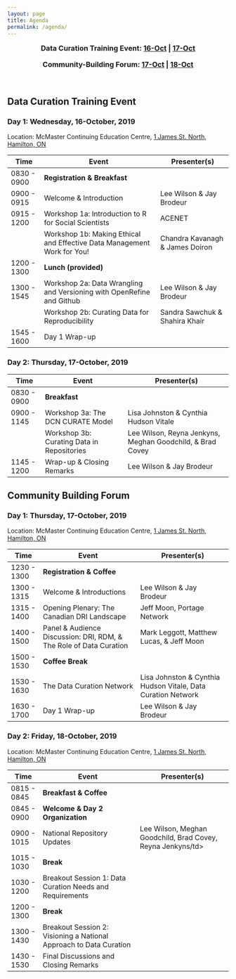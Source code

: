 ```yaml
---
layout: page
title: Agenda
permalink: /agenda/
---
```

<!--
<p style="text-align:center; font-size:1.15em;"><a href="#day-1">Day 1: Data Curation Training Event</a> |
<a href="#day-2">Day 2: Data Curation Training Event</a></p>
<p style="text-align:center; font-size:1.15em;"><a href="#day-2a">Day 1: Community-Building Forum</a> |
<a href="#day-3">Day 2: Community-Building Forum</a></p>
<br />
-->

<p style="text-align:center; font-size:1.15em; font-weight: bold">Data Curation Training Event: <a href="#day-1">16-Oct</a> |
<a href="#day-2">17-Oct</a></p>
<p style="text-align:center; font-size:1.15em; font-weight: bold">Community-Building Forum: <a href="#day-2a">17-Oct</a> |
<a href="#day-3">18-Oct</a></p>
<br />

## Data Curation Training Event

<h3 id="day-1">Day 1: Wednesday, 16-October, 2019</h3>

<p class="post-meta">Location: McMaster Continuing Education Centre, <a href="https://goo.gl/maps/5kK3S6DEB4SJ8SYV8">1 James St. North, Hamilton, ON</a></p>

<table class="one">
  <thead>
    <tr>
	<th class="time">Time</th>
	<th class="session">Event</th>
	<th class="name">Presenter(s)</th>
    </tr>
  </thead>	
<tbody>
    <tr>
	<td>0830 - 0900</td>
	<td><strong>Registration & Breakfast</strong></td>
	    <td></td>
    </tr>
    <tr>
        <td>0900 - 0915</td>
        <td>Welcome & Introduction</td>
	<td>Lee Wilson & Jay Brodeur</td>
    </tr>
    <tr>
    	<td>0915 - 1200</td>
    	<td>Workshop 1a: Introduction to R for Social Scientists</td>
    	<td>ACENET</td>
    </tr>
    <tr>
    	<td></td>
    	<td>Workshop 1b: Making Ethical and Effective Data Management Work for You!</td>
    	<td>Chandra Kavanagh & James Doiron</td>
    </tr>
    <tr>
	 <td>1200 - 1300</td>
	 <td><strong>Lunch (provided)</strong></td>
	 <td></td>
    </tr>
    <tr>	
	<td>1300 - 1545</td>
    	<td>Workshop 2a: Data Wrangling and Versioning with OpenRefine and Github</td>
    	<td>Lee Wilson & Jay Brodeur</td>
    </tr>
    <tr>	
	<td></td>
    	<td>Workshop 2b: Curating Data for Reproducibility</td>
    	<td>Sandra Sawchuk & Shahira Khair</td>
    </tr>
    <tr>
        <td>1545 - 1600</td>
        <td>Day 1 Wrap-up</td>
	<td></td>
    </tr>	
</tbody>
</table>
    
    
<h3 id="day-2">Day 2: Thursday, 17-October, 2019</h3>


<table class="one">
  <thead>
    <tr>
	<th class="time">Time</th>
	<th class="session">Event</th>
	<th class="name">Presenter(s)</th>
    </tr>
  </thead>	
<tbody>
    <tr>
	<td>0830 - 0900</td>
	<td><strong>Breakfast</strong></td>
	<td></td>
    </tr>
    <tr>
    	<td>0900 - 1145</td>
    	<td>Workshop 3a: The DCN CURATE Model</td>
    	<td>Lisa Johnston & Cynthia Hudson Vitale</td>
    </tr>
    <tr>
    	<td></td>
    	<td>Workshop 3b: Curating Data in Repositories</td>
    	<td>Lee Wilson, Reyna Jenkyns, Meghan Goodchild, & Brad Covey</td>
    </tr>
    <tr>
	 <td>1145 - 1200</td>
	 <td>Wrap-up & Closing Remarks</td>
    	 <td>Lee Wilson & Jay Brodeur</td>
    </tr>
</tbody>
</table>


## <a name="community-building-forum"></a> Community Building Forum

<h3 id="day-2a">Day 1: Thursday, 17-October, 2019</h3>
<p class="post-meta">Location: McMaster Continuing Education Centre, <a href="https://goo.gl/maps/5kK3S6DEB4SJ8SYV8">1 James St. North, Hamilton, ON</a></p>

<table class="one">
  <thead>
    <tr>
	<th class="time">Time</th>
	<th class="session">Event</th>
	<th class="name">Presenter(s)</th>
    </tr>
  </thead>	
<tbody>
    <tr>
	<td>1230 - 1300</td>
	<td><strong>Registration & Coffee</strong></td>
	    <td></td>
    </tr>
    <tr>
        <td>1300 - 1315</td>
        <td>Welcome & Introductions</td>
	<td>Lee Wilson & Jay Brodeur</td>
    </tr>
    <tr>
    	<td>1315 - 1400</td>
    	<td>Opening Plenary: The Canadian DRI Landscape</td>
    	<td>Jeff Moon, Portage Network</td>
    </tr>
    <tr>
    	<td>1400 - 1500</td>
    	<td>Panel & Audience Discussion: DRI, RDM, & The Role of Data Curation</td>
    	<td>Mark Leggott, Matthew Lucas, & Jeff Moon</td>
    </tr>
    <tr>
	 <td>1500 - 1530</td>
	 <td><strong>Coffee Break</strong></td>
	 <td></td>
    </tr>
    <tr>	
	<td>1530 - 1630</td>
    	<td>The Data Curation Network</td>
    	<td>Lisa Johnston & Cynthia Hudson Vitale, Data Curation Network</td>
    </tr>
    <tr>	
	<td>1630 - 1700</td>
    	<td>Day 1 Wrap-up</td>
    	<td>Lee Wilson & Jay Brodeur</td>
    </tr>
</tbody>
</table>


<h3 id="day-3">Day 2: Friday, 18-October, 2019</h3>
<p class="post-meta">Location: McMaster Continuing Education Centre, <a href="https://goo.gl/maps/5kK3S6DEB4SJ8SYV8">1 James St. North, Hamilton, ON</a></p>

<table class="one">
  <thead>
    <tr>
	<th class="time">Time</th>
	<th class="session">Event</th>
	<th class="name">Presenter(s)</th>
    </tr>
  </thead>	
<tbody>
    <tr>
	<td>0815 - 0845</td>
	<td ><strong>Breakfast & Coffee</strong></td>
	<td></td>
    </tr>
    <tr>
	<td>0845 - 0900</td>
	<td ><strong>Welcome & Day 2 Organization</strong></td>
	<td></td>
    </tr>
    <tr>
        <td>0900 - 1015</td>
        <td>National Repository Updates</td>
	<td>Lee Wilson, Meghan Goodchild, Brad Covey, Reyna Jenkyns/td>
    </tr>
    <tr>
	 <td>1015 - 1030</td>
	 <td><strong>Break</strong></td>
	 <td></td>
    </tr>
    <tr>
    	<td>1030 - 1200</td>
    	<td>Breakout Session 1: Data Curation Needs and Requirements</td>
    	<td></td>
    </tr>	
    <tr>	
	<td>1200 - 1300</td>
	<td><strong>Break</strong></td>
	    <td></td>
    </tr>
    <tr>	
	<td>1300 - 1430</td>
    	<td>Breakout Session 2: Visioning a National Approach to Data Curation</td>
    	<td></td>
    </tr>
    <tr>	
	<td>1430 - 1530</td>
    	<td>Final Discussions and Closing Remarks</td>
    	<td></td>
    </tr>
</tbody>
</table>


